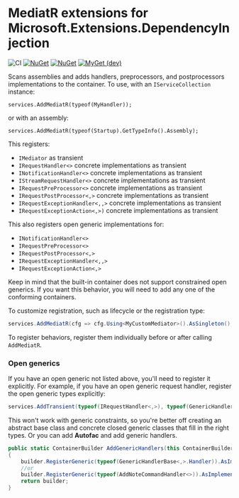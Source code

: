 # MediatR extensions for Microsoft.Extensions.DependencyInjection

![CI](https://github.com/jbogard/MediatR.Extensions.Microsoft.DependencyInjection/workflows/CI/badge.svg)
[![NuGet](https://img.shields.io/nuget/dt/mediatr.extensions.microsoft.dependencyinjection.svg)](https://www.nuget.org/packages/mediatr.extensions.microsoft.dependencyinjection) 
[![NuGet](https://img.shields.io/nuget/vpre/mediatr.extensions.microsoft.dependencyinjection.svg)](https://www.nuget.org/packages/mediatr.extensions.microsoft.dependencyinjection)
[![MyGet (dev)](https://img.shields.io/myget/mediatr-ci/v/mediatr.extensions.microsoft.dependencyinjection.svg)](https://myget.org/gallery/mediatr-ci)

Scans assemblies and adds handlers, preprocessors, and postprocessors implementations to the container. To use, with an `IServiceCollection` instance:

```
services.AddMediatR(typeof(MyHandler));
```

or with an assembly:

```
services.AddMediatR(typeof(Startup).GetTypeInfo().Assembly);
```

This registers:

- `IMediator` as transient
- `IRequestHandler<>` concrete implementations as transient
- `INotificationHandler<>` concrete implementations as transient
- `IStreamRequestHandler<>` concrete implementations as transient
- `IRequestPreProcessor<>` concrete implementations as transient
- `IRequestPostProcessor<,>` concrete implementations as transient
- `IRequestExceptionHandler<,,>` concrete implementations as transient
- `IRequestExceptionAction<,>)` concrete implementations as transient

This also registers open generic implementations for:

- `INotificationHandler<>`
- `IRequestPreProcessor<>`
- `IRequestPostProcessor<,>`
- `IRequestExceptionHandler<,,>`
- `IRequestExceptionAction<,>`

Keep in mind that the built-in container does not support constrained open generics. If you want this behavior, you will need to add any one of the conforming containers.

To customize registration, such as lifecycle or the registration type:

```c#
services.AddMediatR(cfg => cfg.Using<MyCustomMediator>().AsSingleton(), typeof(Startup));
```

To register behaviors, register them individually before or after calling `AddMediatR`.

### Open generics

If you have an open generic not listed above, you'll need to register it explicitly. For example, if you have an open generic request handler, register the open generic types explicitly:

```csharp
services.AddTransient(typeof(IRequestHandler<,>), typeof(GenericHandlerBase<,>));
```

This won't work with generic constraints, so you're better off creating an abstract base class and concrete closed generic classes that fill in the right types.
Or you can add **Autofac** and add generic handlers.
```C#
public static ContainerBuilder AddGenericHandlers(this ContainerBuilder builder)
{
    builder.RegisterGeneric(typeof(GenericHandlerBase<,>.Handler)).AsImplementedInterfaces();
    //or
    builder.RegisterGeneric(typeof(AddNoteCommandHandler<>)).AsImplementedInterfaces();    
    return builder;
}
```
```
